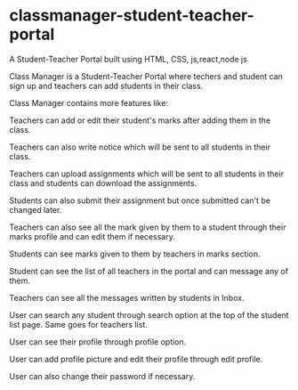 # classmanager-student-teacher-portal
A Student-Teacher Portal built using HTML, CSS, js,react,node js

Class Manager is a Student-Teacher Portal where techers and student can sign up and teachers can add students in their class.

Class Manager contains more features like:

Teachers can add or edit their student's marks after adding them in the class.

Teachers can also write notice which will be sent to all students in their class.

Teachers can upload assignments which will be sent to all students in their class and students can download the assignments.

Students can also submit their assignment but once submitted can't be changed later.

Teachers can also see all the mark given by them to a student through their marks profile and can edit them if necessary.

Students can see marks given to them by teachers in marks section.

Student can see the list of all teachers in the portal and can message any of them.

Teachers can see all the messages written by students in Inbox.

User can search any student through search option at the top of the student list page. Same goes for teachers list.

User can see their profile through profile option.

User can add profile picture and edit their profile through edit profile.

User can also change their password if necessary.

